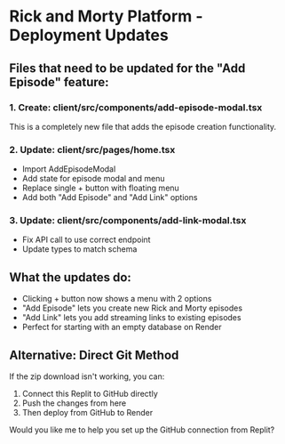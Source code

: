 # Rick and Morty Platform - Deployment Updates

## Files that need to be updated for the "Add Episode" feature:

### 1. Create: client/src/components/add-episode-modal.tsx
This is a completely new file that adds the episode creation functionality.

### 2. Update: client/src/pages/home.tsx
- Import AddEpisodeModal
- Add state for episode modal and menu
- Replace single + button with floating menu
- Add both "Add Episode" and "Add Link" options

### 3. Update: client/src/components/add-link-modal.tsx
- Fix API call to use correct endpoint
- Update types to match schema

## What the updates do:
- Clicking + button now shows a menu with 2 options
- "Add Episode" lets you create new Rick and Morty episodes
- "Add Link" lets you add streaming links to existing episodes
- Perfect for starting with an empty database on Render

## Alternative: Direct Git Method
If the zip download isn't working, you can:
1. Connect this Replit to GitHub directly
2. Push the changes from here
3. Then deploy from GitHub to Render

Would you like me to help you set up the GitHub connection from Replit?